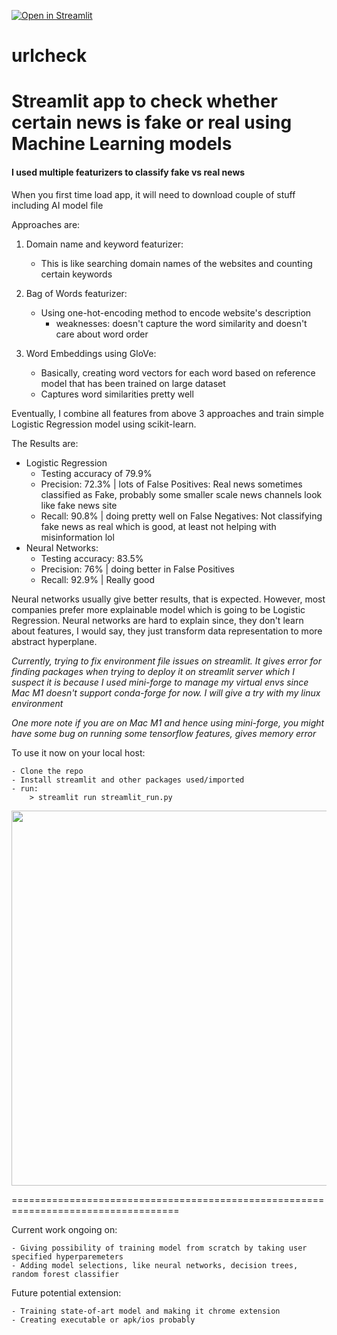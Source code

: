 [![Open in Streamlit](https://static.streamlit.io/badges/streamlit_badge_black_white.svg)](https://share.streamlit.io/amanovv/urlcheck)

# urlcheck

# Streamlit app to check whether certain news is fake or real using Machine Learning models

#### I used multiple featurizers to classify fake vs real news

When you first time load app, it will need to download couple of stuff including AI model file

Approaches are:

1. Domain name and keyword featurizer:

    - This is like searching domain names of the websites and counting certain keywords

2. Bag of Words featurizer:

    - Using one-hot-encoding method to encode website's description 
        - weaknesses: doesn't capture the word similarity and doesn't care about word order

3. Word Embeddings using GloVe:

    - Basically, creating word vectors for each word based on reference model that has been trained on large dataset
    - Captures word similarities pretty well

Eventually, I combine all features from above 3 approaches and train simple Logistic Regression model using scikit-learn.

The Results are:
- Logistic Regression
    - Testing accuracy of 79.9% 
    - Precision: 72.3% | lots of False Positives: Real news sometimes classified as Fake, probably some smaller scale news channels look like fake news site
    - Recall: 90.8%  | doing pretty well on False Negatives: Not classifying fake news as real which is good, at least not helping with misinformation lol
- Neural Networks:
    - Testing accuracy: 83.5%
    - Precision: 76% | doing better in False Positives
    - Recall: 92.9% | Really good

Neural networks usually give better results, that is expected. However, most companies prefer more explainable model which is going to be Logistic Regression. Neural networks are hard to explain since, they don't learn about features, I would say, they just transform data representation to more abstract hyperplane.

*Currently, trying to fix environment file issues on streamlit. It gives error for finding packages when trying to deploy it on streamlit server which I suspect it is because I used mini-forge to manage my virtual envs since Mac M1 doesn't support conda-forge for now. 
I will give a try with my linux environment*

*One more note if you are on Mac M1 and hence using mini-forge, you might have some bug on running some tensorflow features, gives memory error*

To use it now on your local host: 

    - Clone the repo
    - Install streamlit and other packages used/imported
    - run:
        > streamlit run streamlit_run.py

<img src="https://media.giphy.com/media/UDMnSA61SWKyHCq8RS/giphy.gif" width="900" height="600" />

===================================================================================

Current work ongoing on:

    - Giving possibility of training model from scratch by taking user specified hyperparemeters
    - Adding model selections, like neural networks, decision trees, random forest classifier

Future potential extension:

    - Training state-of-art model and making it chrome extension
    - Creating executable or apk/ios probably
